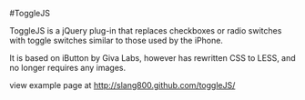#ToggleJS

ToggleJS is a jQuery plug-in that replaces checkboxes or radio switches with toggle switches similar to those used by the iPhone.

It is based on iButton by Giva Labs, however has rewritten CSS to LESS, and no longer requires any images.

view example page at http://slang800.github.com/toggleJS/